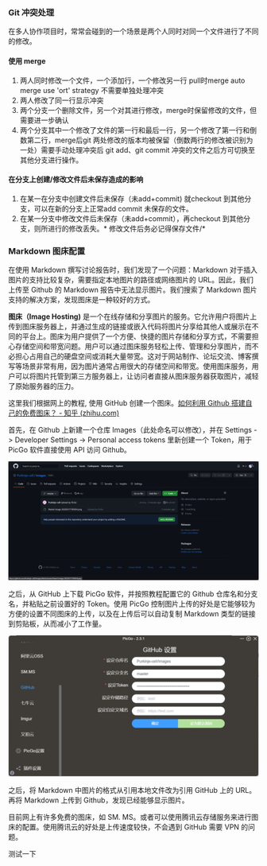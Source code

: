 ### Git 冲突处理

在多人协作项目时，常常会碰到的一个场景是两个人同时对同一个文件进行了不同的修改。
#### 使用 merge 
1. 两人同时修改一个文件，一个添加行，一个修改另一行 pull时merge auto merge use 'ort' strategy 不需要单独处理冲突
2. 两人修改了同一行显示冲突
3. 两个分支一个删除文件，另一个对其进行修改，merge时保留修改的文件，但需要进一步确认
4. 两个分支其中一个修改了文件的第一行和最后一行，另一个修改了第一行和倒数第二行，merge后git 两处修改的版本均被保留（倒数两行的修改被识别为一处）需要手动处理冲突后 git add、git commit 冲突的文件之后方可切换至其他分支进行操作。
#### 在分支上创建/修改文件后未保存造成的影响
1. 在某一在分支中创建文件后未保存（未add+commit) 就checkout 到其他分支，可以在新的分支上正常add commit 未保存的文件。
2. 在某一分支中修改文件后未保存（未add+commit），再checkout 到其他分支，则所进行的修改丢失。* 修改文件后务必记得保存文件/*
### Markdown 图床配置

在使用 Markdown 撰写讨论报告时，我们发现了一个问题：Markdown 对于插入图片的支持比较复杂，需要指定本地图片的路径或网络图片的 URL。因此，我们上传至 Github 的 Markdown 报告中无法显示图片。我们搜索了 Markdown 图片支持的解决方案，发现图床是一种较好的方式。

**图床（Image Hosting)** 是一个在线存储和分享图片的服务。它允许用户将图片上传到图床服务器上，并通过生成的链接或嵌入代码将图片分享给其他人或展示在不同的平台上。图床为用户提供了一个方便、快捷的图片存储和分享方式，不需要担心存储空间和带宽问题。用户可以通过图床服务轻松上传、管理和分享图片，而不必担心占用自己的硬盘空间或消耗大量带宽。这对于网站制作、论坛交流、博客撰写等场景非常有用，因为图片通常占用很大的存储空间和带宽。使用图床服务，用户可以将图片托管到第三方服务器上，让访问者直接从图床服务器获取图片，减轻了原始服务器的压力。

这里我们根据网上的教程, 使用 GitHub 创建一个图床。[如何利用 Github 搭建自己的免费图床？ - 知乎 (zhihu.com)](https://zhuanlan.zhihu.com/p/347342082)

首先，在 Github 上新建一个仓库 Images（此处命名可以修改），并在 Settings -> Developer Settings -> Personal access tokens 里新创建一个 Token，用于 PicGo 软件直接使用 API 访问 Github。

![image.png](https://raw.githubusercontent.com/Purkinje-cell/Images/master/20230427160824.png)

之后，从 GitHub 上下载 PicGo 软件，并按照教程配置它的 Github 仓库名和分支名，并粘贴之前设置好的 Token。使用 PicGo 控制图片上传的好处是它能够较为方便的设置不同图床的上传，以及在上传后可以自动复制 Markdown 类型的链接到剪贴板，从而减小了工作量。

![image.png](https://raw.githubusercontent.com/Purkinje-cell/Images/master/20230427161524.png)

之后，将 Markdown 中图片的格式从引用本地文件改为引用 GitHub 上的 URL。再将 Markdown 上传到 Github，发现已经能够显示图片。

目前网上有许多免费的图床，如 SM. MS。或者可以使用腾讯云存储服务来进行图床的配置。使用腾讯云的好处是上传速度较快，不会遇到 GitHub 需要 VPN 的问题。

测试一下
